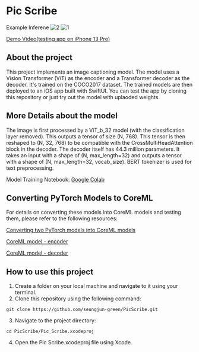 # Pic Scribe
Example Inferene
![2](https://github.com/seungjun-green/PicScribe/assets/60959924/c5e4dea1-adda-4b3a-b5c8-c37cee142cad)
![1](https://github.com/seungjun-green/PicScribe/assets/60959924/c6d17347-49b2-49bc-bfba-4b6f976b01a8)

[Demo Video(testing app on iPhone 13 Pro)](https://x.com/i/status/1797300456185864329)

## About the project
This project implements an image captioning model. The model uses a Vision Transformer (ViT) as the encoder and a Transformer decoder as the decoder. It's trained on the COCO2017 dataset. The trained models are then deployed to an iOS app built with SwiftUI. You can test the app by cloning this repository or just try out the model with uplaoded weights.

## More Details about the model
The image is first processed by a ViT_b_32 model (with the classification layer removed). This outputs a tensor of size (N, 768). This tensor is then reshaped to (N, 32, 768) to be compatible with the CrossMultiHeadAttention block in the decoder. The decoder itself has 44.3 million parameters. It takes an input with a shape of (N, max_length=32) and outputs a tensor with a shape of (N, max_length=32, vocab_size). BERT tokenizer is used for text preprocessing.

Model Training Notebook: [Google Colab](https://github.com/seungjun-green/PicScribe/blob/master/Make%20Image%20Captioner%20Model.ipynb)

## Converting PyTorch Models to CoreML
For details on converting these models into CoreML models and testing them, please refer to the following resources:

[Converting two PyTorch models into CoreML models](https://github.com/seungjun-green/PicScribe/blob/master/Convert_PyTorch_Models_to_CoreML_Models.ipynb)

[CoreML model - encoder](https://github.com/seungjun-green/PicScribe/tree/master/Pic%20Scribe/Pic%20Scribe/VIT_iOS_Encoder_v10.mlpackage)

[CoreML model - decoder](https://github.com/seungjun-green/PicScribe/tree/master/Pic%20Scribe/Pic%20Scribe/iOS_Decoder_V14.mlpackage)

## How to use this project

1. Create a folder on your local machine and navigate to it using your terminal.
2. Clone this repository using the following command:
```
git clone https://github.com/seungjun-green/PicScribe.git
```
3. Navigate to the project directory:
```
cd PicScribe/Pic_Scribe.xcodeproj
```
4. Open the Pic Scribe.xcodeproj file using Xcode.
